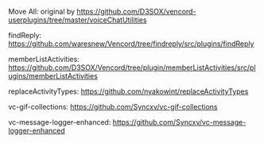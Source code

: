 Move All: original by https://github.com/D3SOX/vencord-userplugins/tree/master/voiceChatUtilities

findReply: https://github.com/waresnew/Vencord/tree/findreply/src/plugins/findReply

memberListActivities: https://github.com/D3SOX/Vencord/tree/plugin/memberListActivities/src/plugins/memberListActivities

replaceActivityTypes: https://github.com/nyakowint/replaceActivityTypes

vc-gif-collections: https://github.com/Syncxv/vc-gif-collections

vc-message-logger-enhanced: https://github.com/Syncxv/vc-message-logger-enhanced
